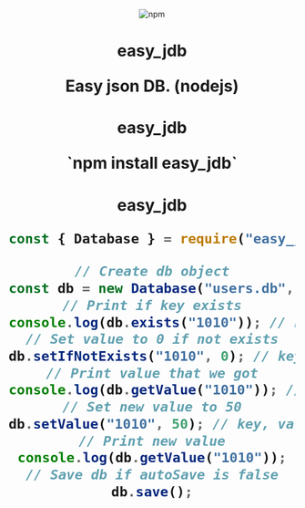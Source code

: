 <p align="center">
 <img alt="npm" src="https://img.shields.io/npm/v/easy_jdb?color=red&label=npm%20version&style=flat-square">
 </p>

<h1 align="center">easy_jdb</p>
 Easy json DB. (nodejs)

<h1 align="center">easy_jdb</p>
`npm install easy_jdb`

<h1 align="center">easy_jdb</p>

```js
const { Database } = require("easy_jdb");

// Create db object
const db = new Database("users.db", true); // name, autoSave
// Print if key exists
console.log(db.exists("1010")); // key
// Set value to 0 if not exists
db.setIfNotExists("1010", 0); // key, valueToSet
// Print value that we got
console.log(db.getValue("1010")); // key
// Set new value to 50
db.setValue("1010", 50); // key, valueToSet
// Print new value
console.log(db.getValue("1010"));
// Save db if autoSave is false
db.save();
```
